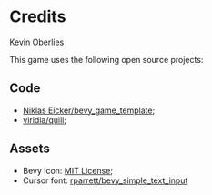 # Credits

[Kevin Oberlies](https://github.com/favilo)

This game uses the following open source projects:

## Code

* [Niklas Eicker/bevy_game_template](https://github.com/NiklasEi/bevy_game_template);
* [viridia/quill](https://github.com/viridia/quill);

## Assets

* Bevy icon: [MIT License](credits/licenses/Bevy_MIT_License.md);
* Cursor font: [rparrett/bevy_simple_text_input](https://raw.githubusercontent.com/rparrett/bevy_simple_text_input/2cd2fa85febe5eb7aff08b65c58647cdfcde5982/LICENSE)
